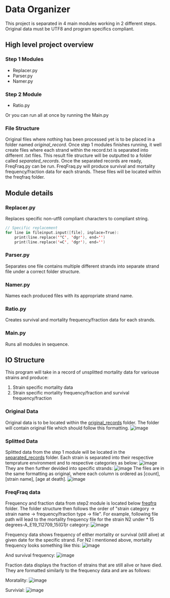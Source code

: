 # Data Organizer
This project is separated in 4 main modules working in 2 different steps. Original data must be UTF8 and program specifics compliant.

## High level project overview
### Step 1 Modules
- Replacer.py
- Parser.py
- Namer.py
### Step 2 Module
- Ratio.py

Or you can run all at once by running the Main.py

### File Structure
Original files where nothing has been processed yet is to be placed in a folder named *original_record*. Once step 1 modules finishes running, it well create files where each strand within the record.txt is separated into different .txt files. This result file structure will be outputted to a folder called *separated_records*. Once the separated records are ready, FreqFraq.py can be run. FreqFraq.py will produce survival and mortality frequency/fraction data for each strands. These files will be located within the freqfraq folder.
## Module details
### Replacer.py
Replaces specific non-utf8 compliant characters to compliant string.
```kotlin
// Specific replacement
for line in fileinput.input([file], inplace=True):
    print(line.replace('°C', 'dgr'), end='')
    print(line.replace('∞C', 'dgr'), end='')
```

### Parser.py
Separates one file contains multiple different strands into separate strand file under a correct folder structure.
### Namer.py
Names each produced files with its appropriate strand name.
### Ratio.py
Creates survival and mortality frequency/fraction data for each strands.
### Main.py
Runs all modules in sequence.

## IO Structure
This program will take in a record of unsplitted mortality data for variouse strains and produce:
1. Strain specific mortality data
2. Strain specific mortality frequency/fraction and survival frequency/fraction

### Original Data
Original data is to be located within the [original_records](https://gitlab.com/ya.atajan/BDLab-data-organizer/tree/master/original_records) folder. The folder will contain original file which should follow this formatting.
![image](images/original.PNG)

### Splitted Data
Splitted data from the step 1 module will be located in the [separated_records](https://gitlab.com/ya.atajan/BDLab-data-organizer/tree/master/separated_records) folder. Each strain is separated into their respective temprature environment and to respective categories as below:
![image](images/sep1.PNG)
They are then further devided into specific strands:
![image](images/sep2.PNG)
The files are in the same formatting as original, where each column is ordered as [count], [strain name], [age at  death].
![image](images/sep3.PNG)

### FreqFraq data
Frequency and fraction data from step2 module is located below [freqfrq](https://gitlab.com/ya.atajan/BDLab-data-organizer/tree/master/freqfrq) folder. The folder structure then follows the order of "strain category -> strain name -> frequency/fraction type -> file".
For example, following file path will lead to the mortality frequency file for the strain N2 under * 15 degrees-A\_E19\_112709_15(G1)r category:
![image](images/f1.PNG)

Frequency data shows frequency of either mortality or survival (still alive) at given date for the specific strand. For N2 i mentioned above, mortality frequency looks something like this:
![image](images/f2.PNG)

And survival frequency:
![image](images/f3.PNG)

Fraction data displays the fraction of strains that are still alive or have died. They are formatted similarly to the frequency data and are as follows:

Moratality:
![image](images/f4.PNG)

Survivial:
![image](images/f5.PNG)
